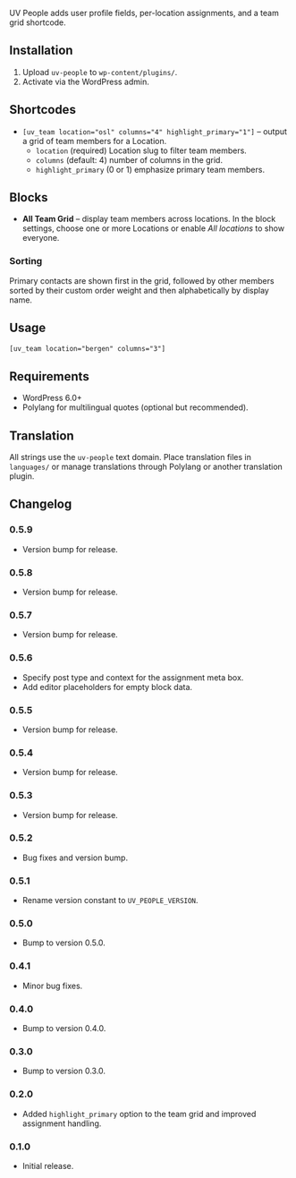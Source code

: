 UV People adds user profile fields, per-location assignments, and a team grid shortcode.

## Installation
1. Upload `uv-people` to `wp-content/plugins/`.
2. Activate via the WordPress admin.

## Shortcodes
- `[uv_team location="osl" columns="4" highlight_primary="1"]` – output a grid of team members for a Location.
  - `location` (required) Location slug to filter team members.
  - `columns` (default: 4) number of columns in the grid.
  - `highlight_primary` (0 or 1) emphasize primary team members.

## Blocks
- **All Team Grid** – display team members across locations. In the block settings, choose one or more Locations or enable *All locations* to show everyone.

### Sorting
Primary contacts are shown first in the grid, followed by other members sorted by their custom order weight and then alphabetically by display name.

## Usage

```html
[uv_team location="bergen" columns="3"]
```

## Requirements
- WordPress 6.0+
- Polylang for multilingual quotes (optional but recommended).

## Translation
All strings use the `uv-people` text domain. Place translation files in `languages/` or manage translations through Polylang or another translation plugin.

## Changelog
### 0.5.9
- Version bump for release.
### 0.5.8
- Version bump for release.
### 0.5.7
- Version bump for release.
### 0.5.6
- Specify post type and context for the assignment meta box.
- Add editor placeholders for empty block data.
### 0.5.5
- Version bump for release.
### 0.5.4
- Version bump for release.
### 0.5.3
- Version bump for release.
### 0.5.2
- Bug fixes and version bump.
### 0.5.1
- Rename version constant to `UV_PEOPLE_VERSION`.
### 0.5.0
- Bump to version 0.5.0.
### 0.4.1
- Minor bug fixes.
### 0.4.0
- Bump to version 0.4.0.
### 0.3.0
- Bump to version 0.3.0.
### 0.2.0
- Added `highlight_primary` option to the team grid and improved assignment handling.
### 0.1.0
- Initial release.
